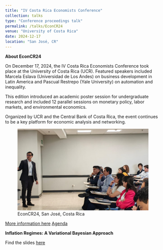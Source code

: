 ```yaml
---
title: "IV Costa Rica Economists Conference"
collection: talks
type: "Conference proceedings talk"
permalink: /talks/EconCR24
venue: "University of Costa Rica"
date: 2024-12-17
location: "San José, CR"
---
```


**About EconCR24**

On December 17, 2024, the IV Costa Rica Economists Conference took place at the University of Costa Rica (UCR). Featured speakers included Marcela Eslava (Universidad de Los Andes) on business development in Latin America and Pascual Restrepo (Yale University) on automation and inequality.

This edition introduced an academic poster session for undergraduate research and included 12 parallel sessions on monetary policy, labor markets, and environmental economics.

Organized by UCR and the Central Bank of Costa Rica, the event continues to be a key platform for economic analysis and networking.

<figure class='third'>
  <a href='/images/econcr24-photo.png'>
  <img src='/images/econcr24-photo.png'></a>

  <figcaption> EconCR24, San José, Costa Rica</figcaption>
</figure>

[More information here](https://iice.ucr.ac.cr/2025/01/10/iv-conferencia-de-economistas-2024-se-consolida-como-espacio-para-el-dialogo-economico/)
[Agenda](/files/econcr24-agenda.pdf)

**Inflation Regimes: A Variational Bayesian Approach**

Find the slides [here](/files/econcr24-slides.pdf)